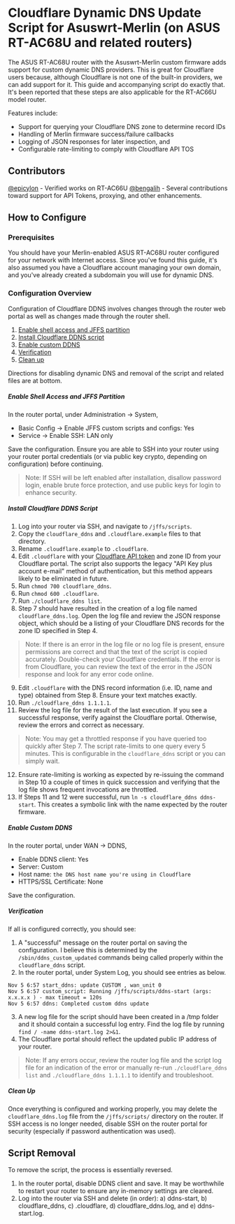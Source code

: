 # Cloudflare Dynamic DNS Update Script for Asuswrt-Merlin (on ASUS RT-AC68U and related routers)

The ASUS RT-AC68U router with the Asuswrt-Merlin custom firmware adds support for custom dynamic DNS providers. This is great for Cloudflare users because, although Cloudflare is not one of the built-in providers, we can add support for it. This guide and accompanying script do exactly that. It's been reported that these steps are also applicable for the RT-AC66U model router.

Features include:
  - Support for querying your Cloudflare DNS zone to determine record IDs
  - Handling of Merlin firmware success/failure callbacks
  - Logging of JSON responses for later inspection, and
  - Configurable rate-limiting to comply with Cloudflare API TOS


## Contributors

[@epicylon](https://github.com/epicylon) - Verified works on RT-AC66U
[@bengalih](https://github.com/bengalih) - Several contributions toward support for API Tokens, proxying, and other enhancements.

## How to Configure

### Prerequisites
You should have your Merlin-enabled ASUS RT-AC68U router configured for your network with Internet access. Since you've found this guide, it's also assumed you have a Cloudflare account managing your own domain, and you've already created a subdomain you will use for dynamic DNS.

### Configuration Overview
Configuration of Cloudflare DDNS involves changes through the router web portal as well as changes made through the router shell.
1. [Enable shell access and JFFS partition](#enable-shell-access-and-jffs-partition)
2. [Install Cloudflare DDNS script](#install-cloudflare-ddns-script)
3. [Enable custom DDNS](#enable-custom-ddns)
4. [Verification](#verification)
5. [Clean up](#clean-up)

Directions for disabling dynamic DNS and removal of the script and related files are at bottom.

##### Enable Shell Access and JFFS Partition
In the router portal, under Administration -> System,
- Basic Config -> Enable JFFS custom scripts and configs: Yes
- Service -> Enable SSH: LAN only

Save the configuration. Ensure you are able to SSH into your router using your router portal credentials (or via public key crypto, depending on configuration) before continuing.

> Note: If SSH will be left enabled after installation, disallow password login, enable brute force protection, and use public keys for login to enhance security.

##### Install Cloudflare DDNS Script
1. Log into your router via SSH, and navigate to `/jffs/scripts`.
2. Copy the `cloudflare_ddns` and `.cloudflare.example` files to that directory.
3. Rename `.cloudflare.example` to `.cloudflare`.
4. Edit `.cloudflare` with your [Cloudflare API token](https://blog.cloudflare.com/api-tokens-general-availability/) and zone ID from your Cloudflare portal. The script also supports the legacy "API Key plus account e-mail" method of authentication, but this method appears likely to be eliminated in future.
5. Run `chmod 700 cloudflare_ddns`.
6. Run `chmod 600 .cloudflare`.
7. Run `./cloudflare_ddns list`.
8. Step 7 should have resulted in the creation of a log file named `cloudflare_ddns.log`. Open the log file and review the JSON response object, which should be a listing of your Cloudflare DNS records for the zone ID specified in Step 4.
> Note: If there is an error in the log file or no log file is present, ensure permissions are correct and that the text of the script is copied accurately. Double-check your Cloudflare credentials. If the error is from Cloudflare, you can review the text of the error in the JSON response and look for any error code online.
9. Edit `.cloudflare` with the DNS record information (i.e. ID, name and type) obtained from Step 8. Ensure your text matches exactly.
10. Run `./cloudflare_ddns 1.1.1.1`.
11. Review the log file for the result of the last execution. If you see a successful response, verify against the Cloudflare portal. Otherwise, review the errors and correct as necessary.
> Note: You may get a throttled response if you have queried too quickly after Step 7. The script rate-limits to one query every 5 minutes. This is configurable in the `cloudflare_ddns` script or you can simply wait.
12. Ensure rate-limiting is working as expected by re-issuing the command in Step 10 a couple of times in quick succession and verifying that the log file shows frequent invocations are throttled.
13. If Steps 11 and 12 were successful, run `ln -s cloudflare_ddns ddns-start`. This creates a symbolic link with the name expected by the router firmware.
##### Enable Custom DDNS
In the router portal, under WAN -> DDNS,
- Enable DDNS client: Yes
- Server: Custom
- Host name: `the DNS host name you're using in Cloudflare`
- HTTPS/SSL Certificate: None

Save the configuration.

##### Verification
If all is configured correctly, you should see:
1. A "successful" message on the router portal on saving the configuration. I believe this is determined by the `/sbin/ddns_custom_updated` commands being called properly within the `cloudflare_ddns` script.
2. In the router portal, under System Log, you should see entries as below.
```
Nov 5 6:57 start_ddns: update CUSTOM , wan_unit 0
Nov 5 6:57 custom_script: Running /jffs/scripts/ddns-start (args: x.x.x.x ) - max timeout = 120s
Nov 5 6:57 ddns: Completed custom ddns update
```
3. A new log file for the script should have been created in a /tmp folder and it should contain a successful log entry. Find the log file by running `find / -name ddns-start.log 2>&1`.
4. The Cloudflare portal should reflect the updated public IP address of your router.

> Note: If any errors occur, review the router log file and the script log file for an indication of the error or manually re-run `./cloudflare_ddns list` and `./cloudflare_ddns 1.1.1.1` to identify and troubleshoot.

##### Clean Up
Once everything is configured and working properly, you may delete the `cloudflare_ddns.log` file from the `/jffs/scripts/` directory on the router. If SSH access is no longer needed, disable SSH on the router portal for security (especially if password authentication was used).

## Script Removal
To remove the script, the process is essentially reversed.
1. In the router portal, disable DDNS client and save. It may be worthwhile to restart your router to ensure any in-memory settings are cleared.
2. Log into the router via SSH and delete (in order): a) ddns-start, b) cloudflare_ddns, c) .cloudflare, d) cloudflare_ddns.log, and e) ddns-start.log.
